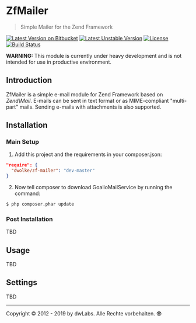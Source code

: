 # ZfMailer
> Simple Mailer for the Zend Framework

[![Latest Version on Bitbucket][icon-stable]][link-stable] [![Latest Unstable Version][icon-unstable]][link-unstable] [![License][icon-license]][link-license] [![Build Status][icon-phpci]][link-phpci]

**WARNING:** This module is currently under  heavy development and is not intended for use in productive environment.

## Introduction

ZfMailer is a simple e-mail module for Zend Framework based on *Zend\Mail*. E-mails can be sent in text format or as MIME-compliant "multi-part" mails. Sending e-mails with attachments is also supported.

## Installation

### Main Setup

1. Add this project and the requirements in your composer.json:

```json
"require": {
  "dwolke/zf-mailer": "dev-master"
}
```

2. Now tell composer to download GoalioMailService by running the command:

```bash
$ php composer.phar update
```

### Post Installation

TBD

## Usage

TBD


## Settings

TBD

---
Copyright © 2012 - 2019 by dwLabs. Alle Rechte vorbehalten. 😎

[icon-stable]: https://poser.pugx.org/dwolke/zf-mailer/v/stable
[icon-unstable]: https://poser.pugx.org/dwolke/zf-mailer/v/unstable
[icon-license]: https://poser.pugx.org/dwolke/zf-mailer/license
[icon-phpci]: https://ci.dw-labs.de/build-status/image/2?label=Build

[link-stable]: https://packagist.org/packages/dwolke/zf-mailer
[link-unstable]: https://packagist.org/packages/dwolke/zf-mailer
[link-license]: https://packagist.org/packages/dwolke/zf-mailer
[link-phpci]: https://ci.dw-labs.de/build-status/view/2
